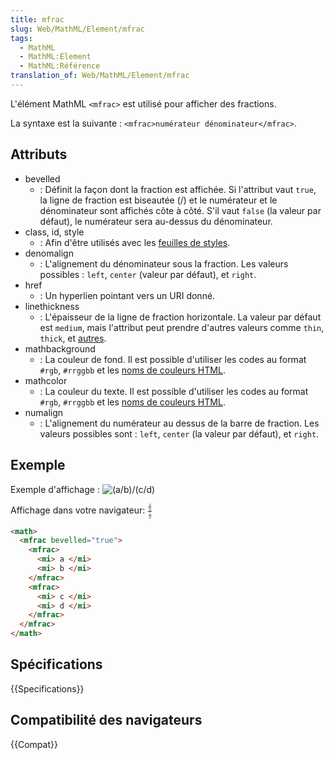```yaml
---
title: mfrac
slug: Web/MathML/Element/mfrac
tags:
  - MathML
  - MathML:Element
  - MathML:Référence
translation_of: Web/MathML/Element/mfrac
---
```


L'élément MathML `<mfrac>` est utilisé pour afficher des fractions.

La syntaxe est la suivante : `<mfrac>numérateur dénominateur</mfrac>`.

## Attributs

- bevelled
  - : Définit la façon dont la fraction est affichée. Si l'attribut vaut `true`, la ligne de fraction est biseautée (/) et le numérateur et le dénominateur sont affichés côte à côté. S'il vaut `false` (la valeur par défaut), le numérateur sera au-dessus du dénominateur.
- class, id, style
  - : Afin d'être utilisés avec les [feuilles de styles](/fr/docs/CSS).
- denomalign
  - : L'alignement du dénominateur sous la fraction. Les valeurs possibles : `left`, `center` (valeur par défaut), et `right`.
- href
  - : Un hyperlien pointant vers un URI donné.
- linethickness
  - : L'épaisseur de la ligne de fraction horizontale. La valeur par défaut est `medium`, mais l'attribut peut prendre d'autres valeurs comme `thin`, `thick`, et [autres](/fr/docs/CSS/length).
- mathbackground
  - : La couleur de fond. Il est possible d'utiliser les codes au format `#rgb`, `#rrggbb` et les [noms de couleurs HTML](/fr/docs/CSS/valeur_de_couleur#Mots-cl.C3.A9s).
- mathcolor
  - : La couleur du texte. Il est possible d'utiliser les codes au format `#rgb`, `#rrggbb` et les [noms de couleurs HTML](/fr/docs/CSS/valeur_de_couleur#Mots-cl.C3.A9s).
- numalign
  - : L'alignement du numérateur au dessus de la barre de fraction. Les valeurs possibles sont : `left`, `center` (la valeur par défaut), et `right`.

## Exemple

Exemple d'affichage : ![(a/b)/(c/d)](mfrac.png)

Affichage dans votre navigateur: <math><mfrac bevelled="true"><mfrac><mi>a </mi><mi>b </mi></mfrac><mfrac><mi>c </mi><mi>d</mi></mfrac></mfrac></math>

```html
<math>
  <mfrac bevelled="true">
    <mfrac>
      <mi> a </mi>
      <mi> b </mi>
    </mfrac>
    <mfrac>
      <mi> c </mi>
      <mi> d </mi>
    </mfrac>
  </mfrac>
</math>
```

## Spécifications

{{Specifications}}

## Compatibilité des navigateurs

{{Compat}}
